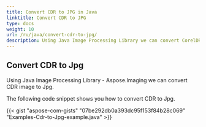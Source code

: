 ```yaml
---
title: Convert CDR to JPG in Java
linktitle: Convert CDR to JPG
type: docs
weight: 10
url: /ru/java/convert-cdr-to-jpg/
description: Using Java Image Processing Library we can convert CorelDRAW CDR image to JPG
---
```


## **Convert CDR to Jpg**
Using Java Image Processing Library - Aspose.Imaging we can convert CDR image to Jpg.

The following code snippet shows you how to convert CDR to Jpg.

{{< gist "aspose-com-gists" "07be292db0a393dc95f153f84b28c069" "Examples-Cdr-to-Jpg-example.java" >}}
